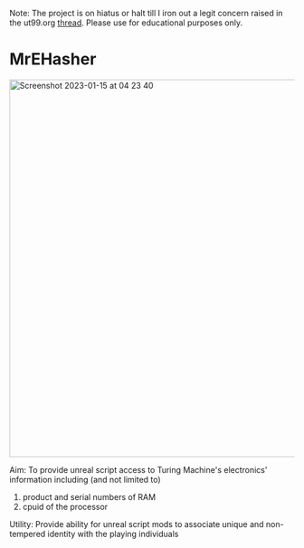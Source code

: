 Note: The project is on hiatus or halt till I iron out a legit concern raised in the ut99.org [thread](https://ut99.org/viewtopic.php?f=7&t=15654). Please use for educational purposes only.

# MrEHasher
<img width="667" alt="Screenshot 2023-01-15 at 04 23 40" src="https://user-images.githubusercontent.com/2173654/212500642-7867d137-bbad-4387-b9d2-79c533752603.png">

Aim: To provide unreal script access to Turing Machine's electronics' information including (and not limited to)
1. product and serial numbers of RAM 
2. cpuid of the processor

Utility: Provide ability for unreal script mods to associate unique and non-tempered identity with the playing individuals
